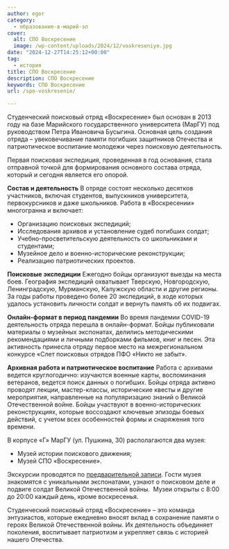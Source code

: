 ```yaml
---
author: egor
category:
  - образование-в-марий-эл
cover:
  alt: СПО Воскресение
  image: /wp-content/uploads/2024/12/voskreseniye.jpg
date: "2024-12-27T14:25:12+00:00"
tag:
  - история
title: СПО Воскресение
description: СПО Воскресение
keywords: СПО Воскресение
url: /spo-voskresenie/

---
```

Студенческий поисковый отряд «Воскресение» был основан в 2013 году на базе Марийского государственного университета (МарГУ) под руководством Петра Ивановича Бусыгина. Основная цель создания отряда – увековечивание памяти погибших защитников Отечества и патриотическое воспитание молодежи через поисковую деятельность.

Первая поисковая экспедиция, проведенная в год основания, стала отправной точкой для формирования основного состава отряда, который и сегодня является его опорой.

**Состав и деятельность**
В отряде состоят несколько десятков участников, включая студентов, выпускников университета, первокурсников и даже школьников. Работа в «Воскресении» многогранна и включает:

- Организацию поисковых экспедиций;
- Исследования архивов и установление судеб погибших солдат;
- Учебно-просветительскую деятельность со школьниками и студентами;
- Музейное дело и военно-исторические реконструкции;
- Реализацию патриотических проектов.

**Поисковые экспедиции**
Ежегодно бойцы организуют выезды на места боев. География экспедиций охватывает Тверскую, Новгородскую, Ленинградскую, Мурманскую, Калужскую области и другие регионы. За годы работы проведено более 20 экспедиций, в ходе которых удалось установить личности солдат и вернуть память об их подвигах.

**Онлайн-формат в период пандемии**
Во время пандемии COVID-19 деятельность отряда перешла в онлайн-формат. Бойцы публиковали материалы о музейных экспонатах, делились методическими рекомендациями и личными подборками фильмов, книг и песен. Эта активность принесла отряду первое место на межрегиональном конкурсе «Слет поисковых отрядов ПФО «Никто не забыт».

**Архивная работа и патриотическое воспитание**
Работа с архивами ведется круглогодично: изучаются военные карты, воспоминания ветеранов, ведется поиск данных о погибших. Бойцы отряда активно проводят лекции, мастер-классы, исторические квесты и другие мероприятия, направленные на популяризацию знаний о Великой Отечественной войне. Бойцы участвуют в военно-исторических реконструкциях, которые воссоздают ключевые эпизоды боевых действий, с учетом всех особенностей формы и снаряжения того времени.

В корпусе «Г» МарГУ (ул. Пушкина, 30) располагаются два музея:

- Музей истории поискового движения;
- Музей СПО «Воскресение».

Экскурсии проводятся по [предварительной записи](https://vk.com/id15125042). Гости музея знакомятся с уникальными экспонатами, узнают о поисковом деле и подвиге солдат Великой Отечественной войны.  Музеи открыты с 8:00 до 20:00 каждый день, кроме воскресенья.

Студенческий поисковый отряд «Воскресение» – это команда энтузиастов, которые ежедневно вносят вклад в сохранение памяти о героях Великой Отечественной войны. Их деятельность объединяет поколения, воспитывает патриотизм и укрепляет связь с историей нашего Отечества.
